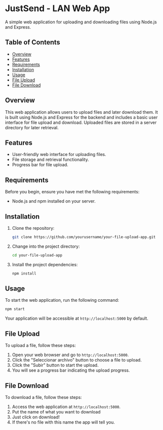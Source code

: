 # JustSend - LAN Web App

A simple web application for uploading and downloading files using Node.js and Express.

## Table of Contents

- [Overview](#overview)
- [Features](#features)
- [Requirements](#requirements)
- [Installation](#installation)
- [Usage](#usage)
- [File Upload](#file-upload)
- [File Download](#file-download)

## Overview

This web application allows users to upload files and later download them. It is built using Node.js and Express for the backend and includes a basic user interface for file upload and download. Uploaded files are stored in a server directory for later retrieval.

## Features

- User-friendly web interface for uploading files.
- File storage and retrieval functionality.
- Progress bar for file upload.

## Requirements

Before you begin, ensure you have met the following requirements:

- Node.js and npm installed on your server.

## Installation

1. Clone the repository:

   ```bash
   git clone https://github.com/yourusername/your-file-upload-app.git
   ```

2. Change into the project directory:

   ```bash
   cd your-file-upload-app
   ```

3. Install the project dependencies:

   ```bash
   npm install
   ```

## Usage

To start the web application, run the following command:

```bash
npm start
```

Your application will be accessible at `http://localhost:5000` by default.

## File Upload

To upload a file, follow these steps:

1. Open your web browser and go to `http://localhost:5000`.
2. Click the "Seleccionar archivo" button to choose a file to upload.
3. Click the "Subir" button to start the upload.
4. You will see a progress bar indicating the upload progress.

## File Download

To download a file, follow these steps:

1. Access the web application at `http://localhost:5000`.
2. Put the name of what you want to download
3. Just click on download!
4. If there's no file with this name the app will tell you.
